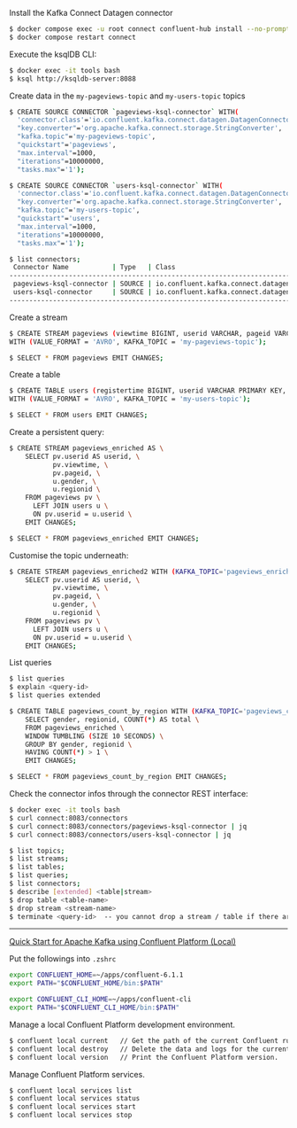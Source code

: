 Install the Kafka Connect Datagen connector

```bash
$ docker compose exec -u root connect confluent-hub install --no-prompt confluentinc/kafka-connect-datagen:0.4.0
$ docker compose restart connect
```

Execute the ksqlDB CLI:

```bash
$ docker exec -it tools bash
$ ksql http://ksqldb-server:8088
```

Create data in the `my-pageviews-topic` and `my-users-topic` topics 

```bash
$ CREATE SOURCE CONNECTOR `pageviews-ksql-connector` WITH( 
  'connector.class'='io.confluent.kafka.connect.datagen.DatagenConnector',
  "key.converter"='org.apache.kafka.connect.storage.StringConverter',
  "kafka.topic"='my-pageviews-topic',
  "quickstart"='pageviews',
  "max.interval"=1000,
  "iterations"=10000000,
  "tasks.max"='1');
```

```bash
$ CREATE SOURCE CONNECTOR `users-ksql-connector` WITH( 
  'connector.class'='io.confluent.kafka.connect.datagen.DatagenConnector',
  "key.converter"='org.apache.kafka.connect.storage.StringConverter',
  "kafka.topic"='my-users-topic',
  "quickstart"='users',
  "max.interval"=1000,
  "iterations"=10000000,
  "tasks.max"='1');
```

```bash
$ list connectors;
 Connector Name           | Type   | Class                                               | Status
-----------------------------------------------------------------------------------------------------------------------
 pageviews-ksql-connector | SOURCE | io.confluent.kafka.connect.datagen.DatagenConnector | RUNNING (1/1 tasks RUNNING)
 users-ksql-connector     | SOURCE | io.confluent.kafka.connect.datagen.DatagenConnector | RUNNING (1/1 tasks RUNNING)
-----------------------------------------------------------------------------------------------------------------------
```

Create a stream

```bash
$ CREATE STREAM pageviews (viewtime BIGINT, userid VARCHAR, pageid VARCHAR) \
WITH (VALUE_FORMAT = 'AVRO', KAFKA_TOPIC = 'my-pageviews-topic');

$ SELECT * FROM pageviews EMIT CHANGES;
```

Create a table
```bash
$ CREATE TABLE users (registertime BIGINT, userid VARCHAR PRIMARY KEY, gender VARCHAR, regionid VARCHAR) \
WITH (VALUE_FORMAT = 'AVRO', KAFKA_TOPIC = 'my-users-topic');

$ SELECT * FROM users EMIT CHANGES;
```

Create a persistent query:

```bash
$ CREATE STREAM pageviews_enriched AS \
    SELECT pv.userid AS userid, \
           pv.viewtime, \
           pv.pageid, \
           u.gender, \
           u.regionid \
    FROM pageviews pv \
      LEFT JOIN users u \
      ON pv.userid = u.userid \
    EMIT CHANGES;
```

```bash
$ SELECT * FROM pageviews_enriched EMIT CHANGES;
```

Customise the topic underneath:

```bash
$ CREATE STREAM pageviews_enriched2 WITH (KAFKA_TOPIC='pageviews_enriched2', partitions = 1, replicas = 1) AS \
    SELECT pv.userid AS userid, \
           pv.viewtime, \
           pv.pageid, \
           u.gender, \
           u.regionid \
    FROM pageviews pv \
      LEFT JOIN users u \
      ON pv.userid = u.userid \
    EMIT CHANGES;
```

List queries
```bash
$ list queries
$ explain <query-id>
$ list queries extended
```

```bash
$ CREATE TABLE pageviews_count_by_region WITH (KAFKA_TOPIC='pageviews_count_by_region_topic') AS \
    SELECT gender, regionid, COUNT(*) AS total \
    FROM pageviews_enriched \
    WINDOW TUMBLING (SIZE 10 SECONDS) \
    GROUP BY gender, regionid \
    HAVING COUNT(*) > 1 \
    EMIT CHANGES;
```

```bash
$ SELECT * FROM pageviews_count_by_region EMIT CHANGES;
```



Check the connector infos through the connector REST interface:

```bash
$ docker exec -it tools bash
$ curl connect:8083/connectors
$ curl connect:8083/connectors/pageviews-ksql-connector | jq
$ curl connect:8083/connectors/users-ksql-connector | jq
```




```bash
$ list topics;
$ list streams;
$ list tables;
$ list queries;
$ list connectors;
$ describe [extended] <table|stream>
$ drop table <table-name>
$ drop stream <stream-name>
$ terminate <query-id>  -- you cannot drop a stream / table if there are running queries for it
```






------------------------------------------------------------------------------------------------------------------------
[Quick Start for Apache Kafka using Confluent Platform (Local)](https://docs.confluent.io/platform/current/quickstart/ce-quickstart.html)

Put the followings into `.zshrc`

```bash
export CONFLUENT_HOME=~/apps/confluent-6.1.1
export PATH="$CONFLUENT_HOME/bin:$PATH"

export CONFLUENT_CLI_HOME=~/apps/confluent-cli
export PATH="$CONFLUENT_CLI_HOME/bin:$PATH"
```

Manage a local Confluent Platform development environment.

```bash
$ confluent local current   // Get the path of the current Confluent run.
$ confluent local destroy   // Delete the data and logs for the current Confluent run.
$ confluent local version   // Print the Confluent Platform version.
```

Manage Confluent Platform services.

```bash
$ confluent local services list
$ confluent local services status
$ confluent local services start
$ confluent local services stop
```
